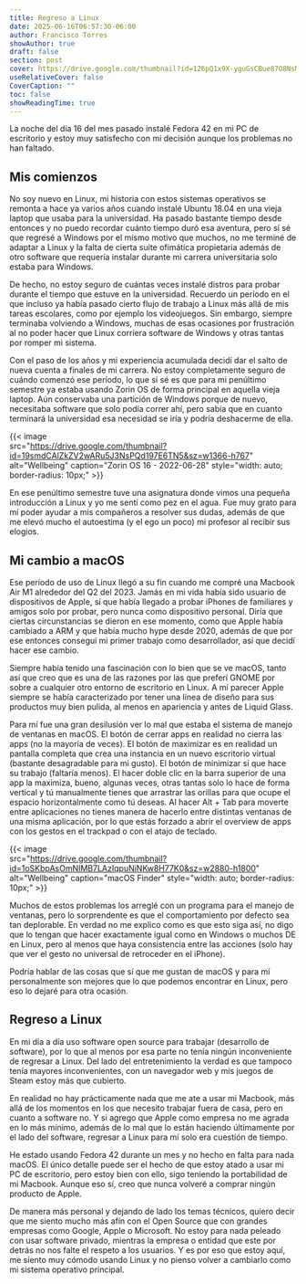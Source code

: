 ```yaml
---
title: Regreso a Linux
date: 2025-06-16T06:57:30-06:00
author: Francisco Torres
showAuthor: true
draft: false
section: post
cover: https://drive.google.com/thumbnail?id=126pQ1x9X-yguGsCBue87O8NsMLa991K9&sz=w1920-h1080
useRelativeCover: false
CoverCaption: ""
toc: false
showReadingTime: true
---
```


La noche del día 16 del mes pasado instalé Fedora 42 en mi PC de escritorio y estoy muy satisfecho con mi decisión aunque los problemas no han faltado.
## Mis comienzos

No soy nuevo en Linux, mi historia con estos sistemas operativos se remonta a hace ya varios años cuando instalé Ubuntu 18.04 en una vieja laptop que usaba para la universidad. Ha pasado bastante tiempo desde entonces y no puedo recordar cuánto tiempo duró esa aventura, pero sí sé que regresé a Windows por el mismo motivo que muchos, no me terminé de adaptar a Linux y la falta de cierta suite ofimática propietaria además de otro software que requería instalar durante mi carrera universitaria solo estaba para Windows.

De hecho, no estoy seguro de cuántas veces instalé distros para probar durante el tiempo que estuve en la universidad. Recuerdo un período en el que incluso ya había pasado cierto flujo de trabajo a Linux más allá de mis tareas escolares, como por ejemplo los videojuegos.
Sin embargo, siempre terminaba volviendo a Windows, muchas de esas ocasiones por frustración al no poder hacer que Linux corriera software de Windows y otras tantas por romper mi sistema.

Con el paso de los años y mi experiencia acumulada decidí dar el salto de nueva cuenta a finales de mi carrera. No estoy completamente seguro de cuándo comenzó ese período, lo que sí sé es que para mi penúltimo semestre ya estaba usando Zorin OS de forma principal en aquella vieja laptop. Aún conservaba una partición de Windows porque de nuevo, necesitaba software que solo podía correr ahí, pero sabía que en cuanto terminará la universidad esa necesidad se iría y podría deshacerme de ella.

{{< image  
src="https://drive.google.com/thumbnail?id=19smdCAlZkZV2wARu5J3NsPQd197E6TN5&sz=w1366-h767" 
alt="Wellbeing" 
caption="Zorin OS 16 - 2022-06-28"
style="width: auto; border-radius: 10px;" >}}

En ese penúltimo semestre tuve una asignatura donde vimos una pequeña introducción a Linux y yo me sentí como pez en el agua. Fue muy grato para mí poder ayudar a mis compañeros a resolver sus dudas, además de que me elevó mucho el autoestima (y el ego un poco) mi profesor al recibir sus elogios.

## Mi cambio a macOS

Ese período de uso de Linux llegó a su fin cuando me compré una Macbook Air M1 alrededor del Q2 del 2023. Jamás en mi vida había sido usuario de dispositivos de Apple, sí que había llegado a probar iPhones de familiares y amigos solo por probar, pero nunca como dispositivo personal. Diría que ciertas circunstancias se dieron en ese momento, como que Apple había cambiado a ARM y que había mucho hype desde 2020, además de que por ese entonces conseguí mi primer trabajo como desarrollador, así que decidí hacer ese cambio.

Siempre había tenido una fascinación con lo bien que se ve macOS, tanto así que creo que es una de las razones por las que preferí GNOME por sobre a cualquier otro entorno de escritorio en Linux. A mí parecer Apple siempre se había caracterizado por tener una línea de diseño para sus productos muy bien pulida, al menos en apariencia y antes de Liquid Glass.

Para mí fue una gran desilusión ver lo mal que estaba el sistema de manejo de ventanas en macOS. El botón de cerrar apps en realidad no cierra las apps (no la mayoría de veces). El botón de maximizar es en realidad un pantalla completa que crea una instancia en un nuevo escritorio virtual (bastante desagradable para mi gusto). El botón de minimizar sí que hace su trabajo (faltaría menos). El hacer doble clic en la barra superior de una app la maximiza, bueno, algunas veces, otras tantas solo lo hace de forma vertical y tú manualmente tienes que arrastrar las orillas para que ocupe el espacio horizontalmente como tú deseas. Al hacer Alt + Tab para moverte entre aplicaciones no tienes manera de hacerlo entre distintas ventanas de una misma aplicación, por lo que estás forzado a abrir el overview de apps con los gestos en el trackpad o con el atajo de teclado.

{{< image  
src="https://drive.google.com/thumbnail?id=1oSKbpAsOmNIMB7LAzIqpuNiNKw8H77K0&sz=w2880-h1800"
alt="Wellbeing" 
caption="macOS Finder"
style="width: auto; border-radius: 10px;" >}}

Muchos de estos problemas los arreglé con un programa para el manejo de ventanas, pero lo sorprendente es que el comportamiento por defecto sea tan deplorable. En verdad no me explico como es que esto siga así, no digo que lo tengan que hacer exactamente igual como en Windows o muchos DE en Linux, pero al menos que haya consistencia entre las acciones (solo hay que ver el gesto no universal de retroceder en el iPhone).

Podría hablar de las cosas que sí que me gustan de macOS y para mí personalmente son mejores que lo que podemos encontrar en Linux, pero eso lo dejaré para otra ocasión.

## Regreso a Linux

En mi día a día uso software open source para trabajar (desarrollo de software), por lo que al menos por esa parte no tenía ningún inconveniente de regresar a Linux. Del lado del entretenimiento la verdad es que tampoco tenía mayores inconvenientes, con un navegador web y mis juegos de Steam estoy más que cubierto.

En realidad no hay prácticamente nada que me ate a usar mi Macbook, más allá de los momentos en los que necesito trabajar fuera de casa, pero en cuanto a software no. Y si agrego que Apple como empresa no me agrada en lo más mínimo, además de lo mal que lo están haciendo últimamente por el lado del software, regresar a Linux para mí solo era cuestión de tiempo.

He estado usando Fedora 42 durante un mes y no hecho en falta para nada macOS. El único detalle puede ser el hecho de que estoy atado a usar mi PC de escritorio, pero estoy bien con ello, sigo teniendo la portabilidad de mi Macbook. Aunque eso sí, creo que nunca volveré a comprar ningún producto de Apple.

De manera más personal y dejando de lado los temas técnicos, quiero decir que me siento mucho más afín con el Open Source que con grandes empresas como Google, Apple o Microsoft. No estoy para nada peleado con usar software privado, mientras la empresa o entidad que este por detrás no nos falte el respeto a los usuarios. Y es por eso que estoy aquí, me siento muy cómodo usando Linux y no pienso volver a cambiarlo como mi sistema operativo principal.
